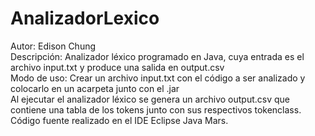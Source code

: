 # AnalizadorLexico 
Autor: Edison Chung   
Descripción: Analizador léxico programado en Java, cuya entrada es el archivo input.txt y produce una salida en output.csv   
Modo de uso: Crear un archivo input.txt con el código a ser analizado y colocarlo en un acarpeta junto con el .jar  
Al ejecutar el analizador léxico se genera un archivo output.csv que contiene una tabla de los tokens junto con sus respectivos tokenclass.  
Código fuente realizado en el IDE Eclipse Java Mars.

